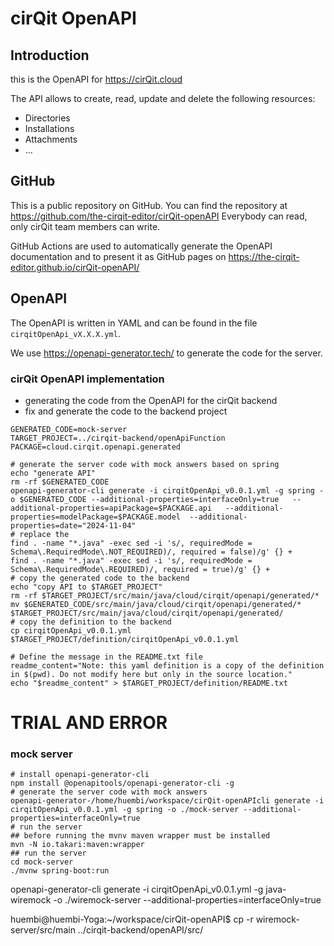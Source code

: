 # cirQit OpenAPI

## Introduction
this is the OpenAPI for https://cirQit.cloud

The API allows to create, read, update and delete the following resources:
- Directories
- Installations
- Attachments
- ...


## GitHub
This is a public repository on GitHub. You can find the repository at https://github.com/the-cirqit-editor/cirQit-openAPI
Everybody can read, only cirQit team members can write.

GitHub Actions are used to automatically generate the OpenAPI documentation and to present it as GitHub pages on
https://the-cirqit-editor.github.io/cirQit-openAPI/

## OpenAPI
The OpenAPI is written in YAML and can be found in the file `cirqitOpenApi_vX.X.X.yml`.

We use https://openapi-generator.tech/ to generate the code for the server.

### cirQit OpenAPI implementation
* generating the code from the OpenAPI for the cirQit backend
* fix and generate the code to the backend project

```aiignore
GENERATED_CODE=mock-server
TARGET_PROJECT=../cirqit-backend/openApiFunction
PACKAGE=cloud.cirqit.openapi.generated

# generate the server code with mock answers based on spring
echo "generate API"
rm -rf $GENERATED_CODE
openapi-generator-cli generate -i cirqitOpenApi_v0.0.1.yml -g spring -o $GENERATED_CODE --additional-properties=interfaceOnly=true   --additional-properties=apiPackage=$PACKAGE.api   --additional-properties=modelPackage=$PACKAGE.model  --additional-properties=date="2024-11-04"
# replace the
find . -name "*.java" -exec sed -i 's/, requiredMode = Schema\.RequiredMode\.NOT_REQUIRED)/, required = false)/g' {} +
find . -name "*.java" -exec sed -i 's/, requiredMode = Schema\.RequiredMode\.REQUIRED)/, required = true)/g' {} +
# copy the generated code to the backend
echo "copy API to $TARGET_PROJECT"
rm -rf $TARGET_PROJECT/src/main/java/cloud/cirqit/openapi/generated/*
mv $GENERATED_CODE/src/main/java/cloud/cirqit/openapi/generated/* $TARGET_PROJECT/src/main/java/cloud/cirqit/openapi/generated/
# copy the definition to the backend
cp cirqitOpenApi_v0.0.1.yml $TARGET_PROJECT/definition/cirqitOpenApi_v0.0.1.yml

# Define the message in the README.txt file
readme_content="Note: this yaml definition is a copy of the definition in $(pwd). Do not modify here but only in the source location."
echo "$readme_content" > $TARGET_PROJECT/definition/README.txt
```






# TRIAL AND ERROR
### mock server
```aiignore
# install openapi-generator-cli
npm install @openapitools/openapi-generator-cli -g
# generate the server code with mock answers
openapi-generator-/home/huembi/workspace/cirQit-openAPIcli generate -i cirqitOpenApi_v0.0.1.yml -g spring -o ./mock-server --additional-properties=interfaceOnly=true
# run the server
## before running the mvnv maven wrapper must be installed
mvn -N io.takari:maven:wrapper
## run the server
cd mock-server
./mvnw spring-boot:run

```

openapi-generator-cli generate -i cirqitOpenApi_v0.0.1.yml -g java-wiremock -o ./wiremock-server --additional-properties=interfaceOnly=true

huembi@huembi-Yoga:~/workspace/cirQit-openAPI$ cp -r wiremock-server/src/main ../cirqit-backend/openAPI/src/
